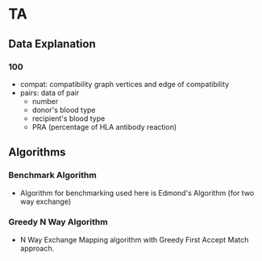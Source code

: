# TA

## Data Explanation
### 100
- compat: compatibility graph vertices and edge of compatibility
- pairs: data of pair
    - number
    - donor's blood type
    - recipient's blood type
    - PRA (percentage of HLA antibody reaction)

## Algorithms
### Benchmark Algorithm
- Algorithm for benchmarking used here is Edmond's Algorithm (for two way exchange)

### Greedy N Way Algorithm
- N Way Exchange Mapping algorithm with Greedy First Accept Match approach.
